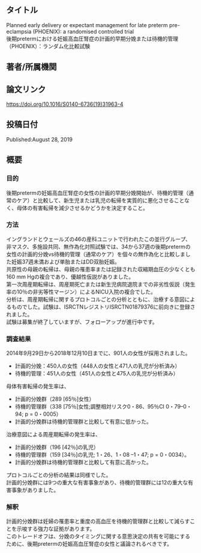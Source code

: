 ## タイトル
Planned early delivery or expectant management for late preterm pre-eclampsia (PHOENIX): a randomised controlled trial  
後期pretermにおける妊娠高血圧腎症の計画的早期分娩または待機的管理（PHOENIX）：ランダム化比較試験

## 著者/所属機関

## 論文リンク
https://doi.org/10.1016/S0140-6736(19)31963-4

## 投稿日付
Published:August 28, 2019

## 概要
### 目的
後期pretermの妊娠高血圧腎症の女性の計画的早期分娩開始が、待機的管理（通常のケア）と比較して、新生児または乳児の転帰を実質的に悪化させることなく、母体の有害転帰を減少させるかどうかを決定すること。

### 方法
イングランドとウェールズの46の産科ユニットで行われたこの並行グループ、非マスク、多施設共同、無作為化対照試験では、34から37週の後期pretermの女性の計画的分娩vs待機的管理（通常のケア）を個々の無作為化と比較しました妊娠37週未満および単胎またはDD双胎妊娠。  
共原性の母親の転帰は、母親の罹患率または記録された収縮期血圧の少なくとも160 mm Hgの複合であり、優越性仮説がありました。  
第一次周産期転帰は、周産期死亡または新生児病院退院までの非劣性仮説（発生率の10％の非劣等性マージン）によるNICU入院の複合でした。  
分析は、周産期転帰に関するプロトコルごとの分析とともに、治療する意図によるものでした。試験は、ISRCTNレジストリISRCTN01879376に前向きに登録されました。  
試験は募集が終了していますが、フォローアップが進行中です。

### 調査結果
2014年9月29日から2018年12月10日までに、901人の女性が採用されました。  
* 計画的分娩：450人の女性（448人の女性と471人の乳児が分析済み）
* 待機的管理：451人の女性（451人の女性と475人の乳児が分析済み）

母体有害転帰の発生率は、
* 計画的分娩群（289 \[65％\]女性）
* 待機的管理群（338 \[75％\]女性;調整相対リスク0・86、95％CI 0・79–0・94; p = 0・0005）
* 計画的分娩群は待機的管理群と比較して有意に低かった。

治療意図による周産期転帰の発生率は、
* 計画的分娩群（196 \[42％\]の乳児）
* 待機的管理群（159 \[34％\]の乳児; 1・26、1・08 –1・47; p = 0・0034）。  
* 計画的分娩群は待機的管理群と比較して有意に高かった。

プロトコルごとの分析の結果は同様でした。  
計画的分娩群には9つの重大な有害事象があり、待機的管理群には12の重大な有害事象がありました。

### 解釈
計画的分娩群は妊婦の罹患率と重度の高血圧を待機的管理群と比較して減らすことを示唆する強力な証拠があります。  
このトレードオフは、分娩のタイミングに関する意思決定の共有を可能にするために、後期pretermの妊娠高血圧腎症の女性と議論されるべきです。

